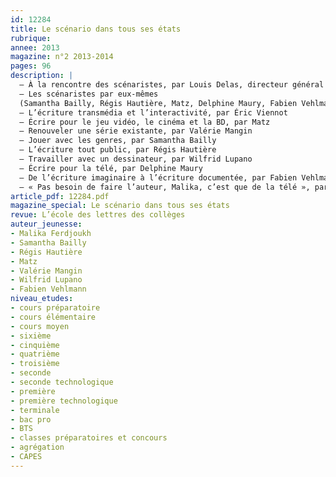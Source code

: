 ```yaml
---
id: 12284
title: Le scénario dans tous ses états
rubrique: 
annee: 2013
magazine: n°2 2013-2014
pages: 96
description: |
  – À la rencontre des scénaristes, par Louis Delas, directeur général de l’école des loisirs et de Rue de Sèvres
  – Les scénaristes par eux-mêmes
  (Samantha Bailly, Régis Hautière, Matz, Delphine Maury, Fabien Vehlmann, Éric Viennot)
  – L’écriture transmédia et l’interactivité, par Éric Viennot
  – Écrire pour le jeu vidéo, le cinéma et la BD, par Matz
  – Renouveler une série existante, par Valérie Mangin
  – Jouer avec les genres, par Samantha Bailly
  – L’écriture tout public, par Régis Hautière
  – Travailler avec un dessinateur, par Wilfrid Lupano
  – Écrire pour la télé, par Delphine Maury
  – De l’écriture imaginaire à l’écriture documentée, par Fabien Vehlmann
  – « Pas besoin de faire l’auteur, Malika, c’est que de la télé », par Malika Ferdjoukh
article_pdf: 12284.pdf
magazine_special: Le scénario dans tous ses états
revue: L’école des lettres des collèges
auteur_jeunesse:
- Malika Ferdjoukh
- Samantha Bailly
- Régis Hautière
- Matz
- Valérie Mangin
- Wilfrid Lupano
- Fabien Vehlmann
niveau_etudes:
- cours préparatoire
- cours élémentaire
- cours moyen
- sixième
- cinquième
- quatrième
- troisième
- seconde
- seconde technologique
- première
- première technologique
- terminale
- bac pro
- BTS
- classes préparatoires et concours
- agrégation
- CAPES
---
```

